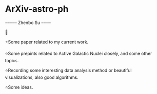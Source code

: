 # ArXiv-astro-ph

------ Zhenbo Su -----

:telescope:

:star:Some paper related to my current work.

:star:Some prepints related to Active Galactic Nuclei closely, and some other topics. 

:star:Recording some interesting data analysis method or beautiful visualizations, also good algorithms.

:star:Some ideas.
